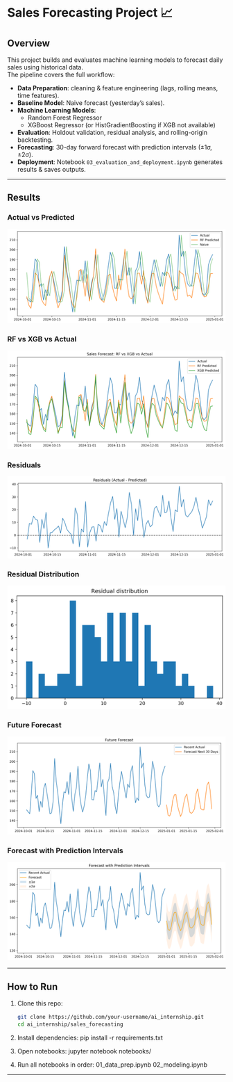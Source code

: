 # Sales Forecasting Project 📈

## Overview
This project builds and evaluates machine learning models to forecast daily sales using historical data.  
The pipeline covers the full workflow:

- **Data Preparation**: cleaning & feature engineering (lags, rolling means, time features).  
- **Baseline Model**: Naive forecast (yesterday’s sales).  
- **Machine Learning Models**:
  - Random Forest Regressor
  - XGBoost Regressor (or HistGradientBoosting if XGB not available)  
- **Evaluation**: Holdout validation, residual analysis, and rolling-origin backtesting.  
- **Forecasting**: 30-day forward forecast with prediction intervals (±1σ, ±2σ).  
- **Deployment**: Notebook `03_evaluation_and_deployment.ipynb` generates results & saves outputs.  


---

## Results

### Actual vs Predicted
![Actual vs Predicted](images/actual_vs_predicted.png)

### RF vs XGB vs Actual
![RF vs XGB](images/rf_vs_xgb_vs_actual.png)

### Residuals
![Residuals](images/residuals.png)

### Residual Distribution
![Residual Distribution](images/residual_distribution.png)

### Future Forecast
![Future Forecast](images/future_forecast.png)

### Forecast with Prediction Intervals
![Forecast with Intervals](images/forecast_with_intervals.png)

---

## How to Run

1. Clone this repo:
   ```bash
   git clone https://github.com/your-username/ai_internship.git
   cd ai_internship/sales_forecasting

2. Install dependencies:
   pip install -r requirements.txt

3. Open notebooks:
   jupyter notebook notebooks/

4. Run all notebooks in order:
   01_data_prep.ipynb
   02_modeling.ipynb

---
